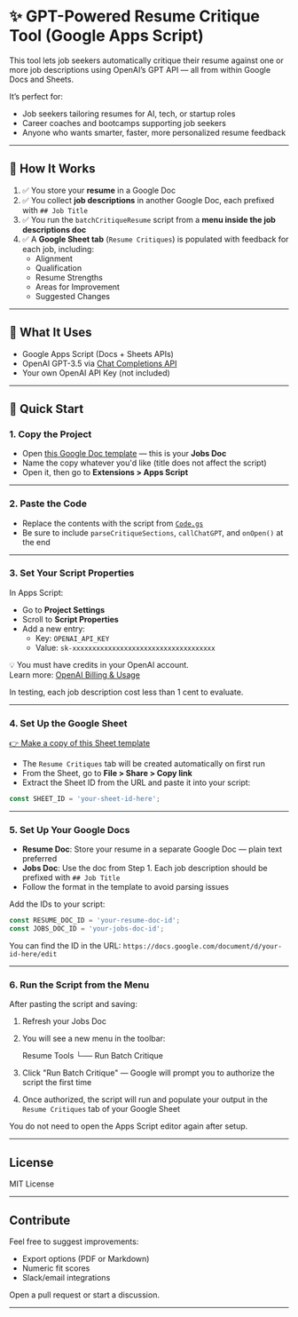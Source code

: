 # ✨ GPT-Powered Resume Critique Tool (Google Apps Script)

This tool lets job seekers automatically critique their resume against one or more job descriptions using OpenAI’s GPT API — all from within Google Docs and Sheets.

It’s perfect for:
- Job seekers tailoring resumes for AI, tech, or startup roles
- Career coaches and bootcamps supporting job seekers
- Anyone who wants smarter, faster, more personalized resume feedback

---

## 🔧 How It Works

1. ✅ You store your **resume** in a Google Doc  
2. ✅ You collect **job descriptions** in another Google Doc, each prefixed with `## Job Title`  
3. ✅ You run the `batchCritiqueResume` script from a **menu inside the job descriptions doc**  
4. ✅ A **Google Sheet tab** (`Resume Critiques`) is populated with feedback for each job, including:
   - Alignment
   - Qualification
   - Resume Strengths
   - Areas for Improvement
   - Suggested Changes

---

## 🧠 What It Uses

- Google Apps Script (Docs + Sheets APIs)
- OpenAI GPT-3.5 via [Chat Completions API](https://platform.openai.com/docs/guides/gpt)
- Your own OpenAI API Key (not included)

---

## 🚀 Quick Start

### 1. Copy the Project

- Open [this Google Doc template](https://docs.google.com/document/d/1FYn4B9vErIE98xI7cpe8aqIO438KdYW0noXY4CbTyoc/edit?tab=t.0) — this is your **Jobs Doc**
- Name the copy whatever you'd like (title does not affect the script)
- Open it, then go to **Extensions > Apps Script**

---

### 2. Paste the Code

- Replace the contents with the script from [`Code.gs`](./Code.gs)
- Be sure to include `parseCritiqueSections`, `callChatGPT`, and `onOpen()` at the end

---

### 3. Set Your Script Properties

In Apps Script:
- Go to **Project Settings**
- Scroll to **Script Properties**
- Add a new entry:
  - Key: `OPENAI_API_KEY`
  - Value: `sk-xxxxxxxxxxxxxxxxxxxxxxxxxxxxxxxxxxxx`

💡 You must have credits in your OpenAI account.  
Learn more: [OpenAI Billing & Usage](https://platform.openai.com/settings/organization/billing/overview)

In testing, each job description cost less than 1 cent to evaluate.

---

### 4. Set Up the Google Sheet

[👉 Make a copy of this Sheet template](https://docs.google.com/spreadsheets/d/1FJwBGVWt_3Fu8wbWBR0Na6en9RlqrIqkWjnI_Mvvbx4/edit?usp=sharing)

- The `Resume Critiques` tab will be created automatically on first run
- From the Sheet, go to **File > Share > Copy link**
- Extract the Sheet ID from the URL and paste it into your script:

```javascript
const SHEET_ID = 'your-sheet-id-here';
```

---

### 5. Set Up Your Google Docs

* **Resume Doc**: Store your resume in a separate Google Doc — plain text preferred
* **Jobs Doc**: Use the doc from Step 1. Each job description should be prefixed with `## Job Title`
* Follow the format in the template to avoid parsing issues

Add the IDs to your script:

```javascript
const RESUME_DOC_ID = 'your-resume-doc-id';
const JOBS_DOC_ID = 'your-jobs-doc-id';
```

You can find the ID in the URL:
`https://docs.google.com/document/d/your-id-here/edit`

---

### 6. Run the Script from the Menu

After pasting the script and saving:

1. Refresh your Jobs Doc

2. You will see a new menu in the toolbar:

   Resume Tools
   └── Run Batch Critique

4. Click "Run Batch Critique" — Google will prompt you to authorize the script the first time

5. Once authorized, the script will run and populate your output in the `Resume Critiques` tab of your Google Sheet

You do not need to open the Apps Script editor again after setup.

---

## License

MIT License

---

## Contribute

Feel free to suggest improvements:

* Export options (PDF or Markdown)
* Numeric fit scores
* Slack/email integrations

Open a pull request or start a discussion.

---
